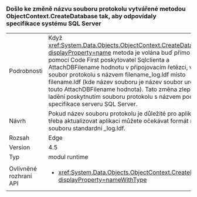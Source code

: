 ### <a name="log-file-name-created-by-the-objectcontextcreatedatabase-method-has-changed-to-match-sql-server-specifications"></a>Došlo ke změně názvu souboru protokolu vytvářené metodou ObjectContext.CreateDatabase tak, aby odpovídaly specifikace systému SQL Server

|   |   |
|---|---|
|Podrobnosti|Když <xref:System.Data.Objects.ObjectContext.CreateDatabase?displayProperty=name> metoda je volána buď přímo nebo pomocí Code First poskytovatel Sqlclienta a AttachDBFilename hodnotu v připojovacím řetězci, vytvoří soubor protokolu s názvem filename_log.ldf místo filename.ldf (kde název souboru je název soubor určený touto AttachDBFilename hodnota). Tato změna zlepšuje ladění poskytnutím souboru protokolu s názvem podle specifikace serveru SQL Server.|
|Návrh|Pokud název souboru protokolu je důležité pro aplikaci, je třeba aktualizovat aplikaci můžete očekávat formát názvu souboru standardní _log.ldf.|
|Rozsah|Edge|
|Version|4.5|
|Typ|modul runtime|
|Ovlivněné rozhraní API|<ul><li><xref:System.Data.Objects.ObjectContext.CreateDatabase?displayProperty=nameWithType></li></ul>|

